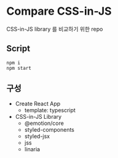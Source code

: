 # Compare CSS-in-JS

CSS-in-JS library 를 비교하기 위한 repo

## Script

```shell
npm i
npm start
```

## 구성

- Create React App
  - template: typescript
- CSS-in-JS Library
  - @emotion/core
  - styled-components
  - styled-jsx
  - jss
  - linaria
